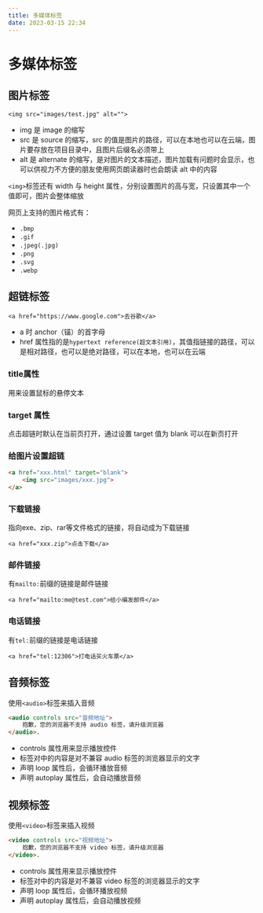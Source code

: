 ```yaml
---
title: 多媒体标签
date: 2023-03-15 22:34
---
```

# 多媒体标签




## 图片标签

`<img src="images/test.jpg" alt="">`

- img 是 image 的缩写
- src 是 source 的缩写，src 的值是图片的路径，可以在本地也可以在云端，图片要存放在项目目录中，且图片后缀名必须带上
- alt 是 alternate 的缩写，是对图片的文本描述，图片加载有问题时会显示，也可以供视力不方便的朋友使用网页朗读器时也会朗读 alt 中的内容

`<img>`标签还有 width 与 height 属性，分别设置图片的高与宽，只设置其中一个值即可，图片会整体缩放

网页上支持的图片格式有：
- `.bmp`
- `.gif`
- `.jpeg(.jpg)`
- `.png`
- `.svg`
- `.webp`

## 超链标签

`<a href="https://www.google.com">去谷歌</a>`
- a 时 anchor（锚）的首字母
- href 属性指的是`hypertext reference(超文本引用)`，其值指链接的路径，可以是相对路径，也可以是绝对路径，可以在本地，也可以在云端

### title属性
用来设置鼠标的悬停文本

### target 属性
点击超链时默认在当前页打开，通过设置 target 值为 blank 可以在新页打开

### 给图片设置超链

```html
<a href="xxx.html" target="blank">
    <img src="images/xxx.jpg">
</a>
```

### 下载链接

指向exe、zip、rar等文件格式的链接，将自动成为下载链接

`<a href="xxx.zip">点击下载</a>`

### 邮件链接

有`mailto:`前缀的链接是邮件链接

`<a href="mailto:me@test.com">给小编发邮件</a>`

### 电话链接

有`tel:`前缀的链接是电话链接

`<a href="tel:12306">打电话买火车票</a>`

## 音频标签

使用`<audio>`标签来插入音频

```html
<audio controls src="音频地址">
    抱歉，您的浏览器不支持 audio 标签，请升级浏览器
</audio>.
```

- controls 属性用来显示播放控件
- 标签对中的内容是对不兼容 audio 标签的浏览器显示的文字
- 声明 loop 属性后，会循环播放音频
- 声明 autoplay 属性后，会自动播放音频

## 视频标签

使用`<video>`标签来插入视频

```html
<video controls src="视频地址">
    抱歉，您的浏览器不支持 video 标签，请升级浏览器
</video>.
```

- controls 属性用来显示播放控件
- 标签对中的内容是对不兼容 video 标签的浏览器显示的文字
- 声明 loop 属性后，会循环播放视频
- 声明 autoplay 属性后，会自动播放视频